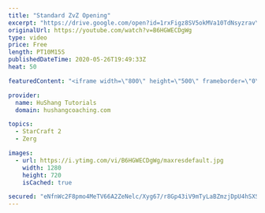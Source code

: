 ```yaml
---
title: "Standard ZvZ Opening"
excerpt: "https://drive.google.com/open?id=1rxFigz8SV5okMVa10TdNsyzravYgkTjE  Interested in lessons? Email Devon directly at hushangtutorials@outlook.com ------------------------------------------------------------------------------------------------------- Want to support HuShang Tutorials directly? Patreon is"
originalUrl: https://youtube.com/watch?v=B6HGWECDgWg
type: video
price: Free
length: PT10M15S
publishedDateTime: 2020-05-26T19:49:33Z
heat: 50

featuredContent: "<iframe width=\"800\" height=\"500\" frameborder=\"0\" src=\"https://www.youtube.com/embed/B6HGWECDgWg\" allow=\"accelerometer; autoplay; encrypted-media; gyroscope; picture-in-picture\" allowfullscreen></iframe>"

provider:
  name: HuShang Tutorials
  domain: hushangcoaching.com

topics:
  - StarCraft 2
  - Zerg

images:
  - url: https://i.ytimg.com/vi/B6HGWECDgWg/maxresdefault.jpg
    width: 1280
    height: 720
    isCached: true

secured: "eNfnWc2F8pmo4MeTV66A2ZeNelc/Xyg67/r8Gp43iV9mTyLaBZmzjDpU4hSXSL95ZbGBGZJ5H3pijBOIsMinmA/IGNkePLviLndLyp6iO1wt/C9H0FxBxrmZozVAbTvEH75YUsu3+ZtGcs3S0j50Xr5Vymojx3U00RGDIu/8lSA70SWFfArCYotzVZNV2yGh2UvPtSIBPXTHgPtDg0Uw5+7dfyWQQA3D5gF77AnX9OUMflq7F+bJmKUFSyrSy2oTYJJlhh3QDklfU6a1JSzxqrqxgBu4pU/D94fz2P62m/ca8DhwPt52zlbK9vpUBN3Jc8kgXGz7Rhg/phAzOPT0lkAjHDWRbSRGq0VXycWVAEwjFbuG60P9BpmuyQnYyfwqXvHM9v+BNzVzyuwe3cGZwGJI5GtOTWSh45Aj1AsMfU0=;Uv+ilIoViC5PuJxLJLCkQw=="
---
```


